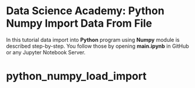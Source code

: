 # Data Science Academy: Python Numpy Import Data From File

In this tutorial data import into **Python** program using **Numpy** module is described step-by-step. You follow those by opening **main.ipynb** in GitHub or any Jupyter Notebook Server.
# python_numpy_load_import
